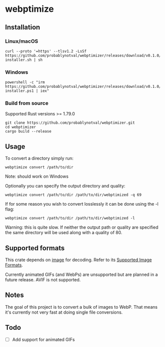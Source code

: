 # webptimize

## Installation
### Linux/macOS
```
curl --proto '=https' --tlsv1.2 -LsSf https://github.com/probablynotval/webptimizer/releases/download/v0.1.0/webptimize-installer.sh | sh
```

### Windows
```
powershell -c "irm https://github.com/probablynotval/webptimizer/releases/download/v0.1.0/webptimize-installer.ps1 | iex"
```

### Build from source
Supported Rust versions >= 1.79.0
```
git clone https://github.com/probablynotval/webptimizer.git
cd webptimizer
cargo build --release
```

## Usage
To convert a directory simply run:
```
webptimize convert /path/to/dir
```
Note: should work on Windows

Optionally you can specify the output directory and quality:
```
webptimize convert /path/to/dir /path/to/dir/webptimized -q 69
```

If for some reason you wish to convert losslessly it can be done using the -l flag:
```
webptimize convert /path/to/dir /path/to/dir/webptimized -l
```
Warning: this is quite slow.
If neither the output path or quality are specified the same directory will be used along with a quality of 80.


## Supported formats
This crate depends on [image](https://github.com/image-rs/image) for decoding. Refer to its [Supported Image Formats](https://github.com/image-rs/image?tab=readme-ov-file#supported-image-formats).

Currently animated GIFs (and WebPs) are unsupported but are planned in a future release.
AVIF is not supported.


## Notes
The goal of this project is to convert a bulk of images to WebP. That means it's currently not very fast at doing single file conversions.


## Todo
- [ ] Add support for animated GIFs
